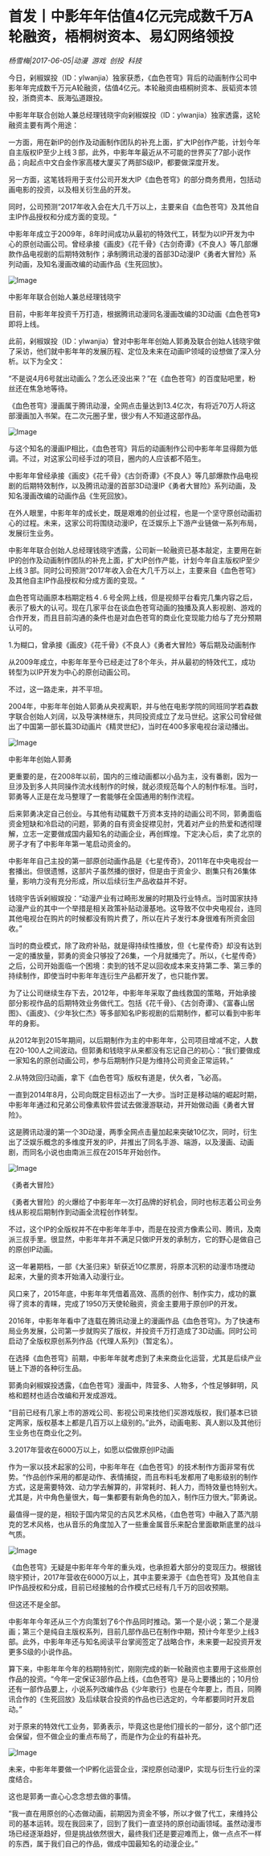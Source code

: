 # 首发丨中影年年估值4亿元完成数千万A轮融资，梧桐树资本、易幻网络领投

*杨雪梅|2017-06-05|动漫 
                                                游戏 
                                                创投 
                                                科技*

今日，剁椒娱投（ID：ylwanjia）独家获悉，《血色苍穹》背后的动画制作公司中影年年完成数千万元A轮融资，估值4亿元。本轮融资由梧桐树资本、辰韬资本领投，浙商资本、辰海弘道跟投。

中影年年联合创始人兼总经理钱晓宇向剁椒娱投（ID：ylwanjia）独家透露，这轮融资主要有两个用途：

一方面，用在新IP的创作及动画制作团队的补充上面，扩大IP创作产能，计划今年自主版权IP至少上线３部，此外，中影年年最近从不可能的世界买了7部小说作品；向起点中文白金作家高楼大厦买了两部S级IP，都要做深度开发。

另一方面，这笔钱将用于支付公司开发大IP《血色苍穹》的部分商务费用，包括动画电影的投资，以及相关衍生品的开发。

同时，公司预测“2017年收入会在大几千万以上，主要来自《血色苍穹》及其他自主IP作品授权和分成方面的变现。“

中影年年成立于2009年，8年时间成功从最初的特效代工，转型为以IP开发为中心的原创动画公司。曾经承接《画皮》《花千骨》《古剑奇谭》《不良人》等几部爆款作品电视剧的后期特效制作；承制腾讯动漫的首部3D动漫IP《勇者大冒险》系列动画，及知名漫画改编的动画作品《生死回放》。

![Image](http://si1.go2yd.com/get-image/0DzQXiSKPQm)

中影年年联合创始人兼总经理钱晓宇

目前，中影年年投资千万打造，根据腾讯动漫同名漫画改编的3D动画《血色苍穹》即将上线。

此前，剁椒娱投（ID：ylwanjia）曾对中影年年创始人郭勇及联合创始人钱晓宇做了采访，他们就中影年年的发展历程、定位及未来在动画IP领域的设想做了深入分析。以下为全文：

“不是说4月6号就出动画么？怎么还没出来？”在《血色苍穹》的百度贴吧里，粉丝还在焦急地等待。

《血色苍穹》漫画属于腾讯动漫，全网点击量达到13.4亿次，有将近70万人将这部漫画加入书架。在二次元圈子里，很少有人不知道这部作品。

![Image](http://si1.go2yd.com/get-image/0DzQXhnY3Dk)

与这个知名的漫画IP相比，《血色苍穹》背后的动画制作公司中影年年显得颇为低调。不过，对这家公司经手过的项目，圈内的人应该都不陌生。

中影年年曾经承接《画皮》《花千骨》《古剑奇谭》《不良人》等几部爆款作品电视剧的后期特效制作，以及腾讯动漫的首部3D动漫IP《勇者大冒险》系列动画，及知名漫画改编的动画作品《生死回放》。

在外人眼里，中影年年的成长史，既是艰难的创业过程，也是一个坚守原创动画初心的过程。未来，这家公司将围绕动漫IP，在泛娱乐上下游产业链做一系列布局，发展衍生业务。

中影年年联合创始人总经理钱晓宇透露，公司新一轮融资已基本敲定，主要用在新IP的创作及动画制作团队的补充上面，扩大IP创作产能，计划今年自主版权IP至少上线３部。同时公司预测“2017年收入会在大几千万以上，主要来自《血色苍穹》及其他自主IP作品授权和分成方面的变现。“

血色苍穹动画原本档期定档４.６号全网上线，但是视频平台看完几集内容之后，表示了极大的认可。现在几家平台在谈血色苍穹动画的独播及真人影视剧、游戏的合作开发，而且目前沟通的条件也是对血色苍穹的商业化变现能力给与了充分预期认可的。

1.为糊口，曾承接《画皮》《花千骨》《不良人》《勇者大冒险》等后期及动画制作

从2009年成立，中影年年至今已经走过了8个年头，并从最初的特效代工，成功转型为以IP开发为中心的原创动画公司。

不过，这一路走来，并不平坦。

2004年，中影年年创始人郭勇从央视离职，并与他在电影学院的同班同学若森数字联合创始人刘阔，以及导演林继东，共同投资成立了龙马世纪。这家公司曾经做出了中国第一部长篇3D动画片《精灵世纪》，当时在400多家电视台滚动播出。

![Image](http://si1.go2yd.com/get-image/0DzQXcYkRhw)

中影年年创始人郭勇

更重要的是，在2008年以前，国内的三维动画都以小品为主，没有番剧，因为一旦涉及到多人共同操作流水线制作的时候，就必须规范每个人的制作标准。当时，郭勇等人正是在龙马整理了一套能够在全国通用的制作流程。

后来郭勇决定自己创业。与其他有动辄数千万资本支持的动画公司不同，郭勇面临资金短缺和冷启动的问题，郭勇的自有资金捉襟见肘，凭着对产业的热爱和透彻理解，立志一定要做成国内最知名的动画企业，再创辉煌。下定决心后，卖了北京的房子才有了中影年年第一笔启动资金的。

中影年年自己主投的第一部原创动画作品是《七星传奇》，2011年在中央电视台一套播出。但很遗憾，这部片子虽然播的很好，但是由于资金少、剧集只有26集体量，影响力没有充分形成，所以后续衍生产品收益并不好。

钱晓宇告诉剁椒娱投：“动漫产业有过畸形发展的时期及行业特点。当时国家扶持动漫产业的其中一个举措是相关政策补贴动漫基地。这导致不仅中央电视台，连同其他电视台在购片的时候都没有购片费了，所以在片子发行本身很难有所资金回收。”

当时的商业模式，除了政府补贴，就是得持续性播放，但《七星传奇》却没有达到一定的播放量，郭勇的资金只够投了26集，一个月就播完了。所以，《七星传奇》之后，公司开始面临一个困境：卖到的钱不足以回收成本来支持第二季、第三季的持续制作，即使当时中影年年连衍生产品都开发了，也只能作罢。

为了让公司继续生存下去，2012年，中影年年采取了曲线救国的策略，开始承接部分影视作品的后期特效业务做代工。包括《花千骨》、《古剑奇谭》、《富春山居图》、《画皮》、《少年狄仁杰》等多部知名IP影视剧的后期制作，都可以看到中影年年的身影。

从2012年到2015年期间，以后期制作为主的中影年年，公司项目增减不定，人数在20-100人之间波动。但郭勇和钱晓宇从来都没有忘记自己的初心：“我们要做成一家知名的原创动画公司，参与后期制作只是为维持公司资金正常运转。”

2.从特效回归动画，拿下《血色苍穹》版权有道是，伏久者，飞必高。

一直到2014年8月，公司向既定目标迈出了一大步。当时正是移动端的崛起时期，中影年年通过和兄弟公司像素软件尝试去做漫游联动，并开始做动画《勇者大冒险》。

这是腾讯动漫的第一个3D动漫，两季全网点击量加起来突破10亿次，同时，衍生出了泛娱乐概念的多维度开发的IP，并推出了同名手游、端游，以及漫画、动画剧，而同名小说也由南派三叔在2015年开始创作。

![Image](http://si1.go2yd.com/get-image/0DzQXdpUaWG)

《勇者大冒险》

《勇者大冒险》的火爆给了中影年年一次打品牌的好机会，同时也标志着公司业务线从影视后期制作到动画全流程创作转型。

不过，这个IP的全版权并不在中影年年手中，而是在投资方像素公司、腾讯，及南派三叔手里。很显然，中影年年并不满足只做IP开发的承制方，它的野心是做自己的原创IP动画。

这一年暑期档，一部《大圣归来》斩获近10亿票房，将原本沉积的动漫市场搅动起来，大量的资本开始涌入动漫行业。

风口来了，2015年底，中影年年凭借着高效、高质的创作、制作实力，成功的赢得了资本的青睐，完成了1950万天使轮融资，资金主要用于原创IP的开发。

2016年，中影年年看中了连载在腾讯动漫上的漫画作品《血色苍穹》。为了快速布局业务发展，公司第一步就购买了版权，并投资千万打造成了3D动画。同时公司启动了全版权原创系列作品《代理人系列》（暂定名）。

在选择《血色苍穹》前期，中影年年就考虑到了未来商业化运营，尤其是后续产业链上下游的各种衍生品。

郭勇向剁椒娱投透露，《血色苍穹》漫画中，阵营多、人物多，个性足够鲜明，风格和题材也适合改编和开发成游戏。

“目前已经有几家上市的游戏公司、影视公司来找他们买游戏版权，我们基本已锁定两家，版权基本上都是几百万以上级别的。”此外，动画电影、真人剧以及其他衍生业务也在商业化之列。

3.2017年营收在6000万以上，如愿以偿做原创IP动画

作为一家以技术起家的公司，中影年年在《血色苍穹》的技术制作方面非常有优势。“作品创作采用的都是动作、表情捕捉，而且布料毛发都用了电影级别的制作方式，这是需要特效、动力学去解算的，非常耗时、耗人力，而特效量也特别大。尤其是，片中角色量很大，每一集都要有新角色的加入，制作压力很大。”郭勇说。

最值得一提的是，相较于国内常见的古风艺术风格，《血色苍穹》中融入了蒸汽朋克的艺术风格，也从音乐的角度加入了一些重金属音乐来配合里面歇斯底里的战斗气质。

![Image](http://si1.go2yd.com/get-image/0DzQXZmi9xI)

《血色苍穹》无疑是中影年年今年的重头戏，也承担着大部分的变现压力。根据钱晓宇预计，2017年营收在6000万以上，其中主要来源于《血色苍穹》及其他自主IP作品授权和分成，目前已经接触的合作模式已经有几千万的回收预期。

但这还不是全部。

中影年年今年还从三个方向策划了6个作品同时推动。第一个是小说；第二个是漫画；第三个是纯自主版权系列，目前几部作品已在制作中期，预计今年至少上线3部。此外，中影年年还与知名阅读平台掌阅签定了战略合作，未来要一起投资开发更多S级的小说作品。

算下来，中影年年今年的档期特别忙，刚刚完成的新一轮融资也主要用于这些原创作品的投资。“今年一定保证3部作品上线，《血色苍穹》是马上要播出的；10月份还有一部作品要上，小说系列改编作品《少年歌行》也是在今年要上，而且，同腾讯合作的《生死回放》及后续联合投资的作品也已选定的，今年都要同时开发启动。”

对于原来的特效代工业务，郭勇表示，毕竟这也是他们擅长的一部分，这个部门还会保留，但不做企业的重点布局了，而是作为企业的有益补充。

![Image](http://si1.go2yd.com/get-image/0DzQXYJ5zqi)

未来，中影年年要做一个IP孵化运营企业，深挖原创动漫IP，实现与衍生行业的深度结合。

这也是郭勇一直心心念念想去做的事情。

“我一直在用原创的心态做动画，前期因为资金不够，所以才做了代工，来维持公司的基本运转。现在我回来了，回到了我们一直坚持的原创动画领域。虽然动漫市场已经逐渐趋好，但是挑战依然很大，最终我们还是要迎难而上，做一点点不一样的东西，属于我们自己的作品，做成中国最知名的动漫企业。”

